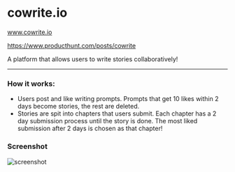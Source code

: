 # cowrite.io

www.cowrite.io

https://www.producthunt.com/posts/cowrite

A platform that allows users to write stories collaboratively!

- - - -
### How it works: ### 

* Users post and like writing prompts. Prompts that get 10 likes within 2 days become stories, the rest are deleted.
* Stories are spit into chapters that users submit. Each chapter has a 2 day submission process until the story is done. The most liked submission after 2 days is chosen as that chapter!

### Screenshot ### 

![screenshot](https://github.com/sikidamjanovic/cowrite/blob/master/src/img/screenshot.png?raw=true)
